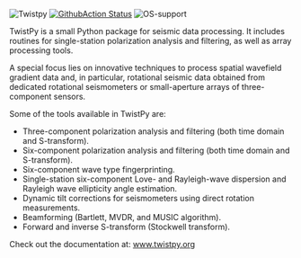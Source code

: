 ![Twistpy](https://github.com/solldavid/TwistPy/blob/main/docs/source/_static/logo_adobe_title.svg)
[![GithubAction Status](https://github.com/solldavid/twistpy/actions/workflows/build.yaml/badge.svg)](https://github.com/solldavid/twistpy/actions/workflows/build.yaml)
![OS-support](https://img.shields.io/badge/OS-linux,win,osx-850A8B.svg)


TwistPy is a small Python package for seismic data processing. It includes routines for single-station polarization
analysis and filtering, as well as array processing tools.

A special focus lies on innovative techniques to process spatial wavefield gradient data and, in particular, rotational
seismic data obtained from dedicated rotational seismometers or small-aperture arrays of three-component sensors.

Some of the tools available in TwistPy are:

- Three-component polarization analysis and filtering (both time domain and S-transform).
- Six-component polarization analysis and filtering (both time domain and S-transform).
- Six-component wave type fingerprinting.
- Single-station six-component Love- and Rayleigh-wave dispersion and Rayleigh wave ellipticity angle estimation.
- Dynamic tilt corrections for seismometers using direct rotation measurements.
- Beamforming (Bartlett, MVDR, and MUSIC algorithm).
- Forward and inverse S-transform (Stockwell transform).

Check out the documentation at:
www.twistpy.org
